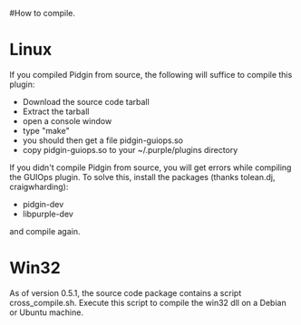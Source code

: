 #How to compile.

# Linux #

If you compiled Pidgin from source, the following will suffice to compile this plugin:

  * Download the source code tarball
  * Extract the tarball
  * open a console window
  * type "make"
  * you should then get a file pidgin-guiops.so
  * copy pidgin-guiops.so to your ~/.purple/plugins directory

If you didn't compile Pidgin from source, you will get errors while compiling the GUIOps plugin. To solve this, install the packages (thanks tolean.dj, craigwharding):

  * pidgin-dev
  * libpurple-dev

and compile again.


# Win32 #

As of version 0.5.1, the source code package contains a script cross\_compile.sh. Execute this script to compile the win32 dll on a Debian or Ubuntu machine.